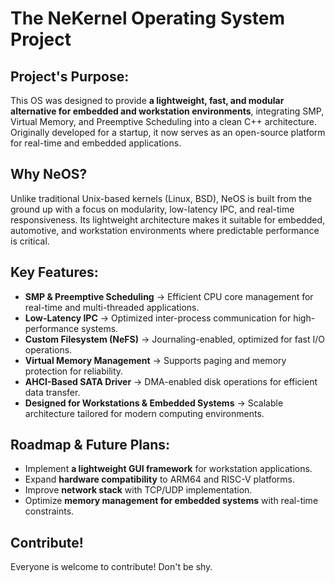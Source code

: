 # The NeKernel Operating System Project

## Project's Purpose:

This OS was designed to provide **a lightweight, fast, and modular alternative for embedded and workstation environments**, integrating SMP, Virtual Memory, and Preemptive Scheduling into a clean C++ architecture. 
Originally developed for a startup, it now serves as an open-source platform for real-time and embedded applications.

## Why NeOS?
Unlike traditional Unix-based kernels (Linux, BSD), NeOS is built from the ground up 
with a focus on modularity, low-latency IPC, and real-time responsiveness. 
Its lightweight architecture makes it suitable for embedded, automotive, and workstation environments where predictable performance is critical.

## Key Features:

- **SMP & Preemptive Scheduling** → Efficient CPU core management for real-time and multi-threaded applications.
- **Low-Latency IPC** → Optimized inter-process communication for high-performance systems.
- **Custom Filesystem (NeFS)** → Journaling-enabled, optimized for fast I/O operations.
- **Virtual Memory Management** → Supports paging and memory protection for reliability.
- **AHCI-Based SATA Driver** → DMA-enabled disk operations for efficient data transfer.
- **Designed for Workstations & Embedded Systems** → Scalable architecture tailored for modern computing environments.

## Roadmap & Future Plans:

- Implement **a lightweight GUI framework** for workstation applications.
- Expand **hardware compatibility** to ARM64 and RISC-V platforms.
- Improve **network stack** with TCP/UDP implementation.
- Optimize **memory management for embedded systems** with real-time constraints.

## Contribute!

Everyone is welcome to contribute! Don't be shy.